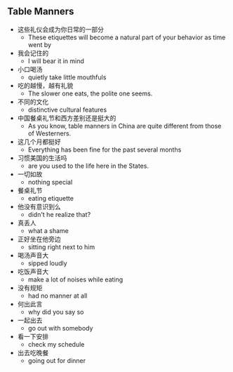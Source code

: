 ## Table Manners

* 这些礼仪会成为你日常的一部分
  * These etiquettes will become a natural part of your behavior as time went by
* 我会记住的
  * I will bear it in mind
* 小口喝汤
  * quietly take little mouthfuls
* 吃的越慢，越有礼貌
  * The slower one eats, the polite one seems.
* 不同的文化
  * distinctive cultural features
* 中国餐桌礼节和西方差别还是挺大的
  * As you know, table manners in China are quite different from those of Westerners.
* 这几个月都挺好
  * Everything has been fine for the past several months
* 习惯美国的生活吗
  * are you used to the life here in the States.
* 一切如故
  * nothing special
* 餐桌礼节
  * eating etiquette
* 他没有意识到么
  * didn't he realize that?
* 真丢人
  * what a shame
* 正好坐在他旁边
  * sitting right next to him
* 喝汤声音大
  * sipped loudly
* 吃饭声音大
  * make a lot of noises while eating
* 没有规矩
  * had no manner at all
* 何出此言
  * why did you say so
* 一起出去
  * go out with somebody
* 看一下安排
  * check my schedule
* 出去吃晚餐
  * going out for dinner